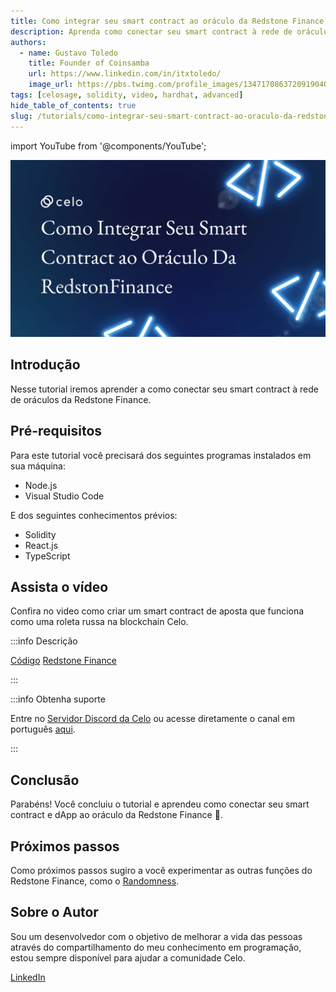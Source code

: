 ```yaml
---
title: Como integrar seu smart contract ao oráculo da Redstone Finance
description: Aprenda como conectar seu smart contract à rede de oráculos da Redstone Finance
authors:
  - name: Gustavo Toledo
    title: Founder of Coinsamba
    url: https://www.linkedin.com/in/itxtoledo/
    image_url: https://pbs.twimg.com/profile_images/1347170863720919040/QMlr-GWc_400x400.jpg
tags: [celosage, solidity, video, hardhat, advanced]
hide_table_of_contents: true
slug: /tutorials/como-integrar-seu-smart-contract-ao-oraculo-da-redstone-finance
---
```


import YouTube from '@components/YouTube';

![header](../src/data-tutorials/showcase/advanced/como-integrar-seu-smart-contract-ao-oraculo-da-redstone-finance.png)

## Introdução

Nesse tutorial iremos aprender a como conectar seu smart contract à rede de oráculos da Redstone Finance.

## Pré-requisitos

Para este tutorial você precisará dos seguintes programas instalados em sua máquina:

- Node.js
- Visual Studio Code

E dos seguintes conhecimentos prévios:

- Solidity
- React.js
- TypeScript

## Assista o vídeo

Confira no video como criar um smart contract de aposta que funciona como uma roleta russa na blockchain Celo.

<YouTube videoId="INlXTxLTc2Y"/>

:::info Descrição

[Código](https://github.com/itxtoledo/celo-sage-examples/tree/main/redstone-finance-integration)
[Redstone Finance](https://redstone.finance)


:::

:::info Obtenha suporte

Entre no [Servidor Discord da Celo](https://chat.celo.org/) ou acesse diretamente o canal em português
[aqui](https://discord.com/channels/600834479145353243/956679819406491708).

:::


## Conclusão

Parabéns! Você concluiu o tutorial e aprendeu como conectar seu smart contract e dApp ao oráculo da Redstone Finance 🎉.

## Próximos passos

Como próximos passos sugiro a você experimentar as outras funções do Redstone Finance, como o [Randomness](https://docs.redstone.finance/docs/smart-contract-devs/randomness).

## Sobre o Autor

Sou um desenvolvedor com o objetivo de melhorar a vida das pessoas através do compartilhamento do meu conhecimento em programação, estou sempre disponível para ajudar a comunidade Celo.

[LinkedIn](https://www.linkedin.com/in/itxtoledo/)
